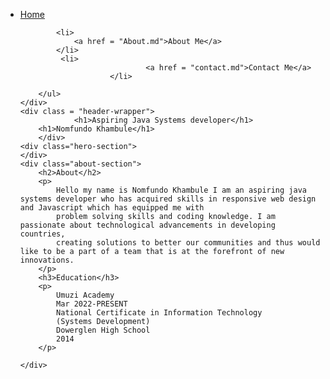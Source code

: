 <body>
	<div class = "navigation-wrapper">
		<ul>
			 <li>
                                <a href = "README.md">Home</a>
			</li>

			<li>
				<a href = "About.md">About Me</a>
			</li>
			 <li>
                                <a href = "contact.md">Contact Me</a>
                        </li>

		</ul>
	</div>
	<div class = "header-wrapper">
                <h1>Aspiring Java Systems developer</h1>
		<h1>Nomfundo Khambule</h1>
        </div>
	<div class="hero-section">
	</div>
	<div class="about-section">
		<h2>About</h2>
		<p>
			Hello my name is Nomfundo Khambule I am an aspiring java systems developer who has acquired skills in responsive web design and Javascript which has equipped me with
			problem solving skills and coding knowledge. I am passionate about technological advancements in developing countries,
			creating solutions to better our communities and thus would like to be a part of a team that is at the forefront of new innovations.
		</p>
		<h3>Education</h3>
		<p>
			Umuzi Academy 
			Mar 2022-PRESENT 
			National Certificate in Information Technology 
			(Systems Development) 
			Dowerglen High School 
			2014
		</p> 

	</div>	

</body>
<style>
	h1{
		color:red;
</style>
